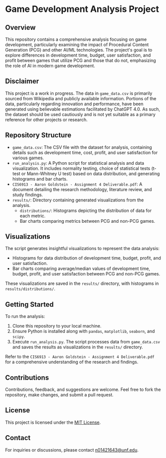 # Game Development Analysis Project

## Overview

This repository contains a comprehensive analysis focusing on game development, particularly examining the impact of Procedural Content Generation (PCG) and other AI/ML technologies. The project's goal is to explore differences in development time, budget, user satisfaction, and profit between games that utilize PCG and those that do not, emphasizing the role of AI in modern game development.

## Disclaimer

This project is a work in progress. The data in `game_data.csv` is primarily sourced from Wikipedia and publicly available information. Portions of the data, particularly regarding innovation and performance, have been generated using believable estimations facilitated by ChatGPT 4.0. As such, the dataset should be used cautiously and is not yet suitable as a primary reference for other projects or research.

## Repository Structure

- `game_data.csv`: The CSV file with the dataset for analysis, containing details such as development time, cost, profit, and user satisfaction for various games.
- `run_analysis.py`: A Python script for statistical analysis and data visualization. It includes normality testing, choice of statistical tests (t-test or Mann-Whitney U test) based on data distribution, and generating histograms and bar charts.
- `CIS6913 - Aaron Goldstein - Assignment 4 Deliverable.pdf`: A document detailing the research methodology, literature review, and study findings.
- `results/`: Directory containing generated visualizations from the analysis.
  - `distributions/`: Histograms depicting the distribution of data for each metric.
  - Bar charts comparing metrics between PCG and non-PCG games.

## Visualizations

The script generates insightful visualizations to represent the data analysis:

- Histograms for data distribution of development time, budget, profit, and user satisfaction.
- Bar charts comparing average/median values of development time, budget, profit, and user satisfaction between PCG and non-PCG games.

These visualizations are saved in the `results/` directory, with histograms in `results/distributions/`.

## Getting Started

To run the analysis:

1. Clone this repository to your local machine.
2. Ensure Python is installed along with `pandas`, `matplotlib`, `seaborn`, and `scipy`.
3. Execute `run_analysis.py`. The script processes data from `game_data.csv` and saves the results as visualizations in the `results/` directory.

Refer to the `CIS6913 - Aaron Goldstein - Assignment 4 Deliverable.pdf` for a comprehensive understanding of the research and findings.

## Contributions

Contributions, feedback, and suggestions are welcome. Feel free to fork the repository, make changes, and submit a pull request.

## License

This project is licensed under the [MIT License](LICENSE.md).

## Contact

For inquiries or discussions, please contact n01421643@unf.edu.
